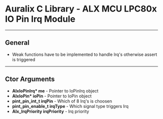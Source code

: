 # Auralix C Library - ALX MCU LPC80x IO Pin Irq Module
---
## General
- Weak functions have to be implemented to handle Irq's otherwise assert is triggered

---
## Ctor Arguments
- __AlxIoPinIrq* me__ - Pointer to IoPinIrq object
- __AlxIoPin* ioPin__ - Pointer to IoPin object
- __pint_pin_int_t irqPin__ - Which of 8 Irq's is choosen
- __pint_pin_enable_t irqType__ - Which signal type triggers Irq
- __Alx_IrqPriority irqPriority__ - Irq priority
